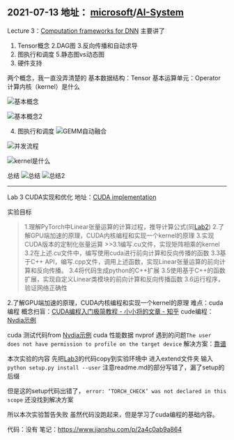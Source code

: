 2021-07-13
地址： [microsoft](https://github.com/microsoft)/**[AI-System](https://github.com/microsoft/AI-System)**
---

Lecture 3：[Computation frameworks for DNN](https://github.com/microsoft/AI-System/blob/main/docs/SystemforAI-3-Framework.pdf)
主要讲了
1. Tensor概念
2.DAG图
3.反向传播和自动求导
4. 图执行和调度
5.静态图vs动态图
6. 硬件支持

两个概念，我一直没弄清楚的
基本数据结构：Tensor
基本运算单元：Operator
计算内核（kernel）是什么

![基本概念](https://upload-images.jianshu.io/upload_images/1016401-fb41d8916ca2fd80.png?imageMogr2/auto-orient/strip%7CimageView2/2/w/720)

![基本概念2](https://upload-images.jianshu.io/upload_images/1016401-65e571517be983f4.png?imageMogr2/auto-orient/strip%7CimageView2/2/w/1240)

4. 图执行和调度
![GEMM自动融合](https://upload-images.jianshu.io/upload_images/1016401-e16f013a73bea187.png?imageMogr2/auto-orient/strip%7CimageView2/2/w/1240)

![并发流程](https://upload-images.jianshu.io/upload_images/1016401-453a86392ae563bf.png?imageMogr2/auto-orient/strip%7CimageView2/2/w/1240)

![kernel是什么](https://upload-images.jianshu.io/upload_images/1016401-bb66a0080ecafaa8.png?imageMogr2/auto-orient/strip%7CimageView2/2/w/1240)

总结
![总结](https://upload-images.jianshu.io/upload_images/1016401-b9c223ae09e7d068.png?imageMogr2/auto-orient/strip%7CimageView2/2/w/1240)
![总结2](https://upload-images.jianshu.io/upload_images/1016401-26e7ea38a0cf16fd.png?imageMogr2/auto-orient/strip%7CimageView2/2/w/1240)


---

Lab 3 CUDA实现和优化
地址：[CUDA implementation](https://github.com/microsoft/AI-System/blob/main/Labs/BasicLabs/Lab3/README.md)

实验目标
>1.理解PyTorch中Linear张量运算的计算过程，推导计算公式(同[Lab2](https://www.jianshu.com/p/4268f9e1c55b))
2.了解GPU端加速的原理，CUDA内核编程和实现一个kernel的原理
3.实现CUDA版本的定制化张量运算
	>>3.1编写.cu文件，实现矩阵相乘的kernel
	3.2在上述.cu文件中，编写使用cuda进行前向计算和反向传播的函数
	3.3基于C++ API，编写.cpp文件，调用上述函数，实现Linear张量运算的前向计算和反向传播。
	3.4将代码生成python的C++扩展
	3.5使用基于C++的函数扩展，实现自定义Linear类模块的前向计算和反向传播函数
	3.6运行程序，验证网络正确性


2.了解GPU端加速的原理，CUDA内核编程和实现一个kernel的原理
难点：cuda编程
概念扫盲：[CUDA编程入门极简教程 - 小小将的文章 - 知乎](https://zhuanlan.zhihu.com/p/34587739)
cude编程：[Nvdia示例](https://developer.nvidia.com/zh-cn/blog/easy-introduction-cuda-c-and-c/)

cuda 测试代码from [Nvdia示例](https://developer.nvidia.com/zh-cn/blog/easy-introduction-cuda-c-and-c/)
 cuda 性能数据 nvprof 
遇到的问题``The user does not have permission to profile on the target device``
解决方案：[靠谱](https://blog.csdn.net/Whisper321/article/details/103050888)

本次实验的内容
先把[Lab3](https://github.com/microsoft/AI-System/tree/main/Labs/BasicLabs/Lab3)的代码copy到实验环境中
进入extend文件夹
输入``python setup.py install --user``
注意readme.md的部分写错了，漏了setup的后缀

但是这的setup代码出错了，
``error: ‘TORCH_CHECK’ was not declared in this scope``
还没找到解决方案

所以本次实验暂告失败
虽然代码没跑起来，但是学习了cuda编程的基础内容。

代码：没有
笔记：https://www.jianshu.com/p/2a4c0ab9a864




